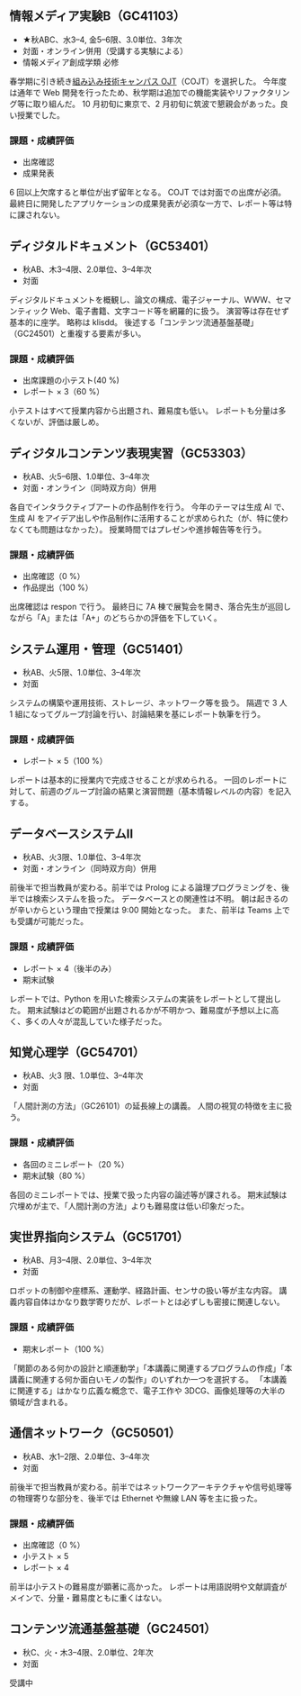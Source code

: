 ## 情報メディア実験B（GC41103）
- ★秋ABC、水3–4, 金5–6限、3.0単位、3年次
- 対面・オンライン併用（受講する実験による）
- 情報メディア創成学類 必修

春学期に引き続き[組み込み技術キャンパス OJT](http://www.cojt.or.jp/tkb/)（COJT）を選択した。
今年度は通年で Web 開発を行ったため、秋学期は追加での機能実装やリファクタリング等に取り組んだ。
10 月初旬に東京で、2 月初旬に筑波で懇親会があった。良い授業でした。

### 課題・成績評価
- 出席確認
- 成果発表

6 回以上欠席すると単位が出ず留年となる。
COJT では対面での出席が必須。
最終日に開発したアプリケーションの成果発表が必須な一方で、レポート等は特に課されない。

## ディジタルドキュメント（GC53401）
- 秋AB、木3–4限、2.0単位、3–4年次
- 対面

ディジタルドキュメントを概観し、論文の構成、電子ジャーナル、WWW、セマンティック Web、電子書籍、文字コード等を網羅的に扱う。
演習等は存在せず基本的に座学。
略称は klisdd。
後述する「コンテンツ流通基盤基礎」（GC24501）と重複する要素が多い。

### 課題・成績評価
- 出席課題の小テスト(40 %)
- レポート × 3（60 %）

小テストはすべて授業内容から出題され、難易度も低い。
レポートも分量は多くないが、評価は厳しめ。

## ディジタルコンテンツ表現実習（GC53303）
- 秋AB、火5–6限、1.0単位、3–4年次
- 対面・オンライン（同時双方向）併用

各自でインタラクティブアートの作品制作を行う。
今年のテーマは生成 AI で、生成 AI をアイデア出しや作品制作に活用することが求められた（が、特に使わなくても問題はなかった）。
授業時間ではプレゼンや進捗報告等を行う。

### 課題・成績評価
- 出席確認（0 %）
- 作品提出（100 %）

出席確認は respon で行う。
最終日に 7A 棟で展覧会を開き、落合先生が巡回しながら「A」または「A+」のどちらかの評価を下していく。

## システム運用・管理（GC51401）
- 秋AB、火5限、1.0単位、3–4年次
- 対面

システムの構築や運用技術、ストレージ、ネットワーク等を扱う。
隔週で 3 人 1 組になってグループ討論を行い、討論結果を基にレポート執筆を行う。

### 課題・成績評価
- レポート × 5（100 %）

レポートは基本的に授業内で完成させることが求められる。
一回のレポートに対して、前週のグループ討論の結果と演習問題（基本情報レベルの内容）を記入する。

## データベースシステムII
- 秋AB、火3限、1.0単位、3–4年次
- 対面・オンライン（同時双方向）併用

前後半で担当教員が変わる。前半では Prolog による論理プログラミングを、後半では検索システムを扱った。
データベースとの関連性は不明。
朝は起きるのが辛いからという理由で授業は 9:00 開始となった。
また、前半は Teams 上でも受講が可能だった。

### 課題・成績評価
- レポート × 4（後半のみ）
- 期末試験

レポートでは、Python を用いた検索システムの実装をレポートとして提出した。
期末試験はどの範囲が出題されるかが不明かつ、難易度が予想以上に高く、多くの人々が混乱していた様子だった。

## 知覚心理学（GC54701）
- 秋AB、火3 限、1.0単位、3–4年次
- 対面

「人間計測の方法」（GC26101）の延長線上の講義。
人間の視覚の特徴を主に扱う。

### 課題・成績評価
- 各回のミニレポート（20 %）
- 期末試験（80 %）

各回のミニレポートでは、授業で扱った内容の論述等が課される。
期末試験は穴埋めが主で、「人間計測の方法」よりも難易度は低い印象だった。

## 実世界指向システム（GC51701）
- 秋AB、月3–4限、2.0単位、3–4年次
- 対面

ロボットの制御や座標系、運動学、経路計画、センサの扱い等が主な内容。
講義内容自体はかなり数学寄りだが、レポートとは必ずしも密接に関連しない。

### 課題・成績評価
- 期末レポート（100 %）

「関節のある何かの設計と順運動学」「本講義に関連するプログラムの作成」「本講義に関連する何か面白いモノの製作」のいずれか一つを選択する。
「本講義に関連する」はかなり広義な概念で、電子工作や 3DCG、画像処理等の大半の領域が含まれる。

## 通信ネットワーク（GC50501）
- 秋AB、水1–2限、2.0単位、3–4年次
- 対面

前後半で担当教員が変わる。前半ではネットワークアーキテクチャや信号処理等の物理寄りな部分を、後半では Ethernet や無線 LAN 等を主に扱った。

### 課題・成績評価
- 出席確認（0 %）
- 小テスト × 5
- レポート × 4

前半は小テストの難易度が顕著に高かった。
レポートは用語説明や文献調査がメインで、分量・難易度ともに重くはない。

## コンテンツ流通基盤基礎（GC24501）
- 秋C、火・木3–4限、2.0単位、2年次
- 対面

受講中
